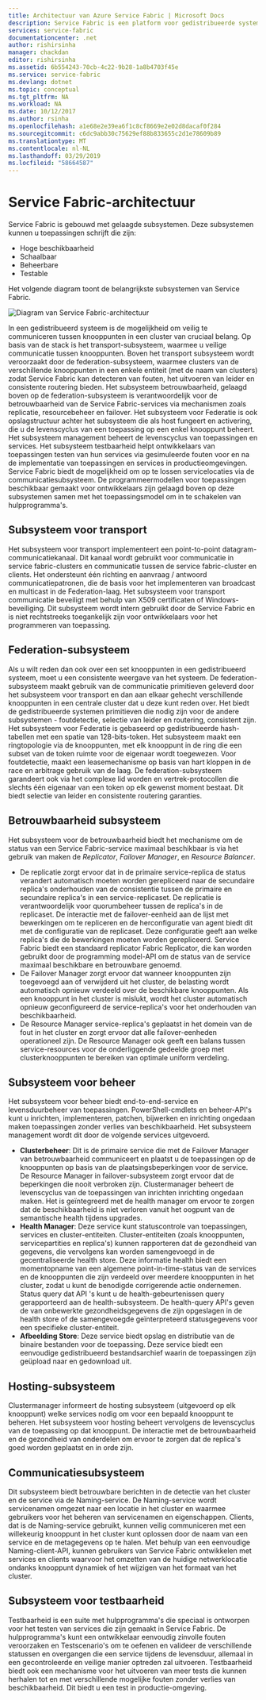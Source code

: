 ```yaml
---
title: Architectuur van Azure Service Fabric | Microsoft Docs
description: Service Fabric is een platform voor gedistribueerde systemen gebruikt voor het bouwen van schaalbare, betrouwbare en gemakkelijk te beheren toepassingen voor de cloud. In dit artikel ziet u de architectuur van Service Fabric.
services: service-fabric
documentationcenter: .net
author: rishirsinha
manager: chackdan
editor: rishirsinha
ms.assetid: 6b554243-70cb-4c22-9b28-1a8b4703f45e
ms.service: service-fabric
ms.devlang: dotnet
ms.topic: conceptual
ms.tgt_pltfrm: NA
ms.workload: NA
ms.date: 10/12/2017
ms.author: rsinha
ms.openlocfilehash: a1e68e2e39ea6f1c8cf8669e2e02d8dacaf0f284
ms.sourcegitcommit: c6dc9abb30c75629ef88b833655c2d1e78609b89
ms.translationtype: MT
ms.contentlocale: nl-NL
ms.lasthandoff: 03/29/2019
ms.locfileid: "58664587"
---
```

# <a name="service-fabric-architecture"></a>Service Fabric-architectuur
Service Fabric is gebouwd met gelaagde subsystemen. Deze subsystemen kunnen u toepassingen schrijft die zijn:

* Hoge beschikbaarheid
* Schaalbaar
* Beheerbare
* Testable

Het volgende diagram toont de belangrijkste subsystemen van Service Fabric.

![Diagram van Service Fabric-architectuur](media/service-fabric-architecture/service-fabric-architecture.png)

In een gedistribueerd systeem is de mogelijkheid om veilig te communiceren tussen knooppunten in een cluster van cruciaal belang. Op basis van de stack is het transport-subsysteem, waarmee u veilige communicatie tussen knooppunten. Boven het transport subsysteem wordt veroorzaakt door de federation-subsysteem, waarmee clusters van de verschillende knooppunten in een enkele entiteit (met de naam van clusters) zodat Service Fabric kan detecteren van fouten, het uitvoeren van leider en consistente routering bieden. Het subsysteem betrouwbaarheid, gelaagd boven op de federation-subsysteem is verantwoordelijk voor de betrouwbaarheid van de Service Fabric-services via mechanismen zoals replicatie, resourcebeheer en failover. Het subsysteem voor Federatie is ook opslagstructuur achter het subsysteem die als host fungeert en activering, die u de levenscyclus van een toepassing op een enkel knooppunt beheert. Het subsysteem management beheert de levenscyclus van toepassingen en services. Het subsysteem testbaarheid helpt ontwikkelaars van toepassingen testen van hun services via gesimuleerde fouten voor en na de implementatie van toepassingen en services in productieomgevingen. Service Fabric biedt de mogelijkheid om op te lossen servicelocaties via de communicatiesubsysteem. De programmeermodellen voor toepassingen beschikbaar gemaakt voor ontwikkelaars zijn gelaagd boven op deze subsystemen samen met het toepassingsmodel om in te schakelen van hulpprogramma's.

## <a name="transport-subsystem"></a>Subsysteem voor transport
Het subsysteem voor transport implementeert een point-to-point datagram-communicatiekanaal. Dit kanaal wordt gebruikt voor communicatie in service fabric-clusters en communicatie tussen de service fabric-cluster en clients. Het ondersteunt één richting en aanvraag / antwoord communicatiepatronen, die de basis voor het implementeren van broadcast en multicast in de Federation-laag. Het subsysteem voor transport communicatie beveiligt met behulp van X509 certificaten of Windows-beveiliging. Dit subsysteem wordt intern gebruikt door de Service Fabric en is niet rechtstreeks toegankelijk zijn voor ontwikkelaars voor het programmeren van toepassing.

## <a name="federation-subsystem"></a>Federation-subsysteem
Als u wilt reden dan ook over een set knooppunten in een gedistribueerd systeem, moet u een consistente weergave van het systeem. De federation-subsysteem maakt gebruik van de communicatie primitieven geleverd door het subsysteem voor transport en dan aan elkaar gehecht verschillende knooppunten in een centrale cluster dat u deze kunt reden over. Het biedt de gedistribueerde systemen primitieven die nodig zijn voor de andere subsystemen - foutdetectie, selectie van leider en routering, consistent zijn. Het subsysteem voor Federatie is gebaseerd op gedistribueerde hash-tabellen met een spatie van 128-bits-token. Het subsysteem maakt een ringtopologie via de knooppunten, met elk knooppunt in de ring die een subset van de token ruimte voor de eigenaar wordt toegewezen. Voor foutdetectie, maakt een leasemechanisme op basis van hart kloppen in de race en arbitrage gebruik van de laag. De federation-subsysteem garandeert ook via het complexe lid worden en vertrek-protocollen die slechts één eigenaar van een token op elk gewenst moment bestaat. Dit biedt selectie van leider en consistente routering garanties.

## <a name="reliability-subsystem"></a>Betrouwbaarheid subsysteem
Het subsysteem voor de betrouwbaarheid biedt het mechanisme om de status van een Service Fabric-service maximaal beschikbaar is via het gebruik van maken de *Replicator*, *Failover Manager*, en *Resource Balancer*.

* De replicatie zorgt ervoor dat in de primaire service-replica de status verandert automatisch moeten worden gerepliceerd naar de secundaire replica's onderhouden van de consistentie tussen de primaire en secundaire replica's in een service-replicaset. De replicatie is verantwoordelijk voor quorumbeheer tussen de replica's in de replicaset. De interactie met de failover-eenheid aan de lijst met bewerkingen om te repliceren en de herconfiguratie van agent biedt dit met de configuratie van de replicaset. Deze configuratie geeft aan welke replica's die de bewerkingen moeten worden gerepliceerd. Service Fabric biedt een standaard replicator Fabric Replicator, die kan worden gebruikt door de programming model-API om de status van de service maximaal beschikbare en betrouwbare genoemd.
* De Failover Manager zorgt ervoor dat wanneer knooppunten zijn toegevoegd aan of verwijderd uit het cluster, de belasting wordt automatisch opnieuw verdeeld over de beschikbare knooppunten. Als een knooppunt in het cluster is mislukt, wordt het cluster automatisch opnieuw geconfigureerd de service-replica's voor het onderhouden van beschikbaarheid.
* De Resource Manager service-replica's geplaatst in het domein van de fout in het cluster en zorgt ervoor dat alle failover-eenheden operationeel zijn. De Resource Manager ook geeft een balans tussen service-resources voor de onderliggende gedeelde groep met clusterknooppunten te bereiken van optimale uniform verdeling.

## <a name="management-subsystem"></a>Subsysteem voor beheer
Het subsysteem voor beheer biedt end-to-end-service en levensduurbeheer van toepassingen. PowerShell-cmdlets en beheer-API's kunt u inrichten, implementeren, patchen, bijwerken en inrichting ongedaan maken toepassingen zonder verlies van beschikbaarheid. Het subsysteem management wordt dit door de volgende services uitgevoerd.

* **Clusterbeheer**: Dit is de primaire service die met de Failover Manager van betrouwbaarheid communiceert en plaatst u de toepassingen op de knooppunten op basis van de plaatsingsbeperkingen voor de service. De Resource Manager in failover-subsysteem zorgt ervoor dat de beperkingen die nooit verbroken zijn. Clustermanager beheert de levenscyclus van de toepassingen van inrichten inrichting ongedaan maken. Het is geïntegreerd met de health manager om ervoor te zorgen dat de beschikbaarheid is niet verloren vanuit het oogpunt van de semantische health tijdens upgrades.
* **Health Manager**: Deze service kunt statuscontrole van toepassingen, services en cluster-entiteiten. Cluster-entiteiten (zoals knooppunten, servicepartities en replica's) kunnen rapporteren dat de gezondheid van gegevens, die vervolgens kan worden samengevoegd in de gecentraliseerde health store. Deze informatie health biedt een momentopname van een algemene point-in-time-status van de services en de knooppunten die zijn verdeeld over meerdere knooppunten in het cluster, zodat u kunt de benodigde corrigerende actie ondernemen. Status query dat API 's kunt u de health-gebeurtenissen query gerapporteerd aan de health-subsysteem. De health-query API's geven de van onbewerkte gezondheidsgegevens die zijn opgeslagen in de health store of de samengevoegde geïnterpreteerd statusgegevens voor een specifieke cluster-entiteit.
* **Afbeelding Store**: Deze service biedt opslag en distributie van de binaire bestanden voor de toepassing. Deze service biedt een eenvoudige gedistribueerd bestandsarchief waarin de toepassingen zijn geüpload naar en gedownload uit.

## <a name="hosting-subsystem"></a>Hosting-subsysteem
Clustermanager informeert de hosting subsysteem (uitgevoerd op elk knooppunt) welke services nodig om voor een bepaald knooppunt te beheren. Het subsysteem voor hosting beheert vervolgens de levenscyclus van de toepassing op dat knooppunt. De interactie met de betrouwbaarheid en de gezondheid van onderdelen om ervoor te zorgen dat de replica's goed worden geplaatst en in orde zijn.

## <a name="communication-subsystem"></a>Communicatiesubsysteem
Dit subsysteem biedt betrouwbare berichten in de detectie van het cluster en de service via de Naming-service. De Naming-service wordt servicenamen omgezet naar een locatie in het cluster en waarmee gebruikers voor het beheren van servicenamen en eigenschappen. Clients, dat is de Naming-service gebruikt, kunnen veilig communiceren met een willekeurig knooppunt in het cluster kunt oplossen door de naam van een service en de metagegevens op te halen. Met behulp van een eenvoudige Naming-client-API, kunnen gebruikers van Service Fabric ontwikkelen met services en clients waarvoor het omzetten van de huidige netwerklocatie ondanks knooppunt dynamiek of het wijzigen van het formaat van het cluster.

## <a name="testability-subsystem"></a>Subsysteem voor testbaarheid
Testbaarheid is een suite met hulpprogramma's die speciaal is ontworpen voor het testen van services die zijn gemaakt in Service Fabric. De hulpprogramma's kunt een ontwikkelaar eenvoudig zinvolle fouten veroorzaken en Testscenario's om te oefenen en valideer de verschillende statussen en overgangen die een service tijdens de levensduur, allemaal in een gecontroleerde en veilige manier optreden zal uitvoeren. Testbaarheid biedt ook een mechanisme voor het uitvoeren van meer tests die kunnen herhalen tot en met verschillende mogelijke fouten zonder verlies van beschikbaarheid. Dit biedt u een test in productie-omgeving.

